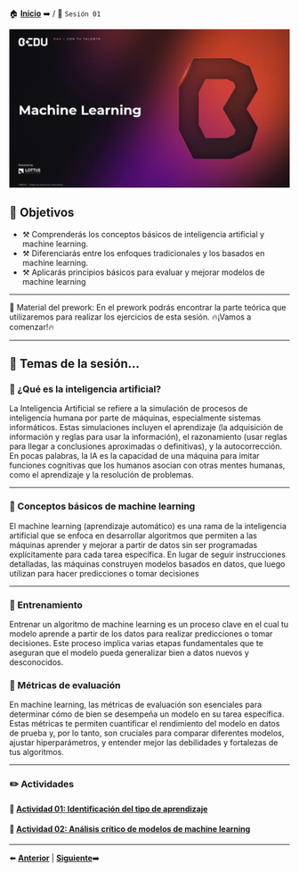 🏠 [**Inicio**](../README.md) ➡️ / 📖 `Sesión 01`

<div align="center">
    <img src="../BEDU.JPG" alt="Sesion_01">
</div>

## 🎯 Objetivos

- ⚒️ Comprenderás los conceptos básicos de inteligencia artificial y machine learning.
- ⚒️ Diferenciarás entre los enfoques tradicionales y los basados en machine learning.
- ⚒️ Aplicarás principios básicos para evaluar y mejorar modelos de machine learning


---

📘 Material del prework:
En el prework podrás encontrar la parte teórica que utilizaremos para realizar los ejercicios de esta sesión. 
🔥¡Vamos a comenzar!🔥

---

## 📂 Temas de la sesión...


### 📖 ¿Qué es la inteligencia artificial?

La Inteligencia Artificial se refiere a la simulación de procesos de inteligencia humana por parte de máquinas, especialmente sistemas informáticos. Estas simulaciones incluyen el aprendizaje (la adquisición de información y reglas para usar la información), el razonamiento (usar reglas para llegar a conclusiones aproximadas o definitivas), y la autocorrección. En pocas palabras, la IA es la capacidad de una máquina para imitar funciones cognitivas que los humanos asocian con otras mentes humanas, como el aprendizaje y la resolución de problemas.

---

### 📖 Conceptos básicos de machine learning

El machine learning (aprendizaje automático) es una rama de la inteligencia artificial que se enfoca en desarrollar algoritmos que permiten a las máquinas aprender y mejorar a partir de datos sin ser programadas explícitamente para cada tarea específica. En lugar de seguir instrucciones detalladas, las máquinas construyen modelos basados en datos, que luego utilizan para hacer predicciones o tomar decisiones

---

### 📖 Entrenamiento

Entrenar un algoritmo de machine learning es un proceso clave en el cual tu modelo aprende a partir de los datos para realizar predicciones o tomar decisiones. Este proceso implica varias etapas fundamentales que te aseguran que el modelo pueda generalizar bien a datos nuevos y desconocidos.

### 📖 Métricas de evaluación

En machine learning, las métricas de evaluación son esenciales para determinar cómo de bien se desempeña un modelo en su tarea específica. Estas métricas te permiten cuantificar el rendimiento del modelo en datos de prueba y, por lo tanto, son cruciales para comparar diferentes modelos, ajustar hiperparámetros, y entender mejor las debilidades y fortalezas de tus algoritmos.

---

### ✏️ Actividades

#### 📕 **[Actividad 01: Identificación del tipo de aprendizaje](/Sesión-01/Actividad-01/README.md)**
#### 📕 **[Actividad 02: Análisis crítico de modelos de machine learning](/Sesión-01/Actividad-02/README.md)**

---

⬅️ [**Anterior**](../README.md) | [**Siguiente**](../Sesion-02/Readme.md)➡️
